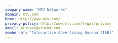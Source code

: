 ```yaml
---
company-name: "MTV Networks"
domain: mtv.com
home: http://www.mtv.com/
privacy-policy: http://www.mtv.com/legal/privacy
email: privacy@viacom.com
member-of: "Interactive Advertising Bureau (IAB)"
---
```





